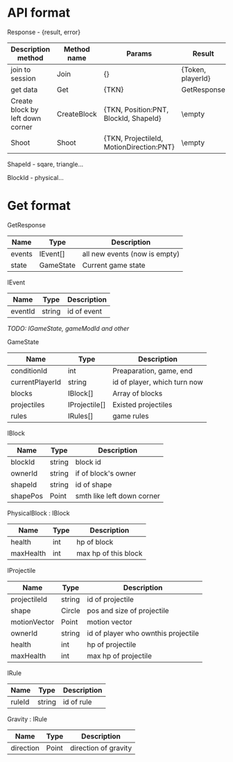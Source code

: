 # API format

Response - {result, error}

Description method |Method name | Params                             |Result                                 |
-------------------|------------|------------------------------------|---------------------------------------|
join to session    |Join        |{}                                  |{Token, playerId}                      |
get data           |Get         |{TKN}                               |GetResponse                            |
Create block  by left down corner |CreateBlock |{TKN, Position:PNT, BlockId, ShapeId} |\empty                |
Shoot              |Shoot       |{TKN, ProjectileId, MotionDirection:PNT} |\empty                            |



ShapeId - sqare, triangle...

BlockId - physical...

# Get format

GetResponse

Name        |Type     |Description                          |
------------|---------|-------------------------------------|
events      |IEvent[] |all new events (now is empty)        |
state       |GameState|Current game state                   |

IEvent

Name        |Type    |Description                          |
------------|--------|-------------------------------------|
eventId     |string  |id of event                          |

*TODO: IGameState, gameModId and other*

GameState

Name           |Type         |Description                          |
---------------|-------------|-------------------------------------|
conditionId    |int          |Preaparation, game, end              |
currentPlayerId|string       |id of player, which turn now         | 
blocks         |IBlock[]     |Array of blocks                      |
projectiles    |IProjectile[]|Existed projectiles                  |
rules          |IRules[]     |game rules                           |

IBlock

Name        |Type    |Description                          |
------------|--------|-------------------------------------|
blockId     |string  |block id                             |
ownerId     |string  |if of block's owner                  |
shapeId     |string  |id of shape                          |
shapePos    |Point   |smth like left down corner           |

PhysicalBlock : IBlock

Name        |Type    |Description                          |
------------|--------|-------------------------------------|
health      |int     |hp of block                          |
maxHealth   |int     |max hp of this block                 |


IProjectile

Name        |Type    |Description                          |
------------|--------|-------------------------------------|
projectileId|string  |id of projectile                     |
shape       |Circle  |pos and size of projectile           |
motionVector|Point   |motion vector                        |
ownerId     |string  |id of player who ownthis projectile  |
health      |int     |hp of projectile                     |
maxHealth   |int     |max hp of projectile                 |

IRule

Name        |Type    |Description                          |
------------|--------|-------------------------------------|
ruleId      |string  |id of rule                           |

Gravity : IRule

Name        |Type    |Description                          |
------------|--------|-------------------------------------|
direction   |Point   |direction of gravity                 |

